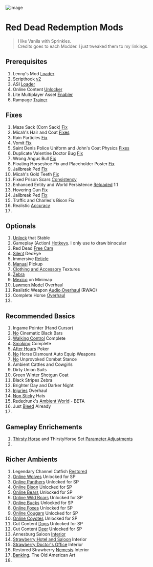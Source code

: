![image](https://encrypted-tbn0.gstatic.com/images?q=tbn:ANd9GcQWmYkh80D5i2Rv7qgmZGQ-Q-I9Wj91nHR_gTIlgknSHMlLpmvQ)
# Red Dead Redemption Mods

> I like Vanila with Sprinkles.\
> Credits goes to each Modder. I just tweaked them to my linkings.

## Prerequisites
1. Lenny's Mod [Loader](https://www.rdr2mods.com/downloads/rdr2/tools/76-lennys-mod-loader-rdr/)
2. Scripthook [v2](https://www.nexusmods.com/reddeadredemption2/mods/1472?tab=description)
3. ASI [Loader](https://www.nexusmods.com/reddeadredemption2/mods/1472?tab=files)
4. Online Content [Unlocker](https://www.nexusmods.com/reddeadredemption2/mods/1688)
5. Lite Multiplayer Asset [Enabler](https://www.nexusmods.com/reddeadredemption2/mods/5304)
6. Rampage [Trainer](https://www.nexusmods.com/reddeadredemption2/mods/233)

## Fixes
1. Maze Sack (Corn Sack) [Fix](https://www.nexusmods.com/reddeadredemption2/mods/1425?tab=description)
2. Micah's Hair and Coat [Fixes](https://www.nexusmods.com/reddeadredemption2/mods/1689?tab=description)
3. Rain Particles [Fix](https://www.nexusmods.com/reddeadredemption2/mods/5452?tab=files)
4. Vomit [Fix](https://www.nexusmods.com/reddeadredemption2/mods/3912?tab=description)
5. Saint Denis Police Uniform and John's Coat Physics [Fixes](https://www.nexusmods.com/reddeadredemption2/mods/4909?tab=description)
6. Duplicate Valentine Doctor Bug [Fix](https://www.nexusmods.com/reddeadredemption2/mods/4173?tab=description)
7. Wrong Angus Bull [Fix](https://www.nexusmods.com/reddeadredemption2/mods/4485?tab=files)
8. Floating Horseshoe Fix and Placeholder Poster [Fix](https://www.nexusmods.com/reddeadredemption2/mods/4688?tab=description)
9. Jailbreak Ped [Fix](https://www.nexusmods.com/reddeadredemption2/mods/4767?tab=description)
10. Micah's Gold Teeth [Fix](https://www.nexusmods.com/reddeadredemption2/mods/5760?tab=description)
11. Fixed Prison Scars [Consistency](https://www.nexusmods.com/reddeadredemption2/mods/4607?tab=description)
12. Enhanced Entity and World Persistence [Reloaded](https://www.nexusmods.com/reddeadredemption2/mods/5864?tab=description) 1.1
13. Hovering Gun [Fix](https://www.nexusmods.com/reddeadredemption2/mods/5018?tab=description)
14. Jailbreak Ped [Fix](https://www.nexusmods.com/reddeadredemption2/mods/4767)
15. Traffic and Charles's Bison Fix
16. Realistic [Accuracy](https://www.nexusmods.com/reddeadredemption2/mods/3356?tab=files)
17. 

## Optionals
1. [Unlock](https://www.nexusmods.com/reddeadredemption2/mods/4016?tab=description) that Stable
2. Gameplay (Action) [Hotkeys](https://www.nexusmods.com/reddeadredemption2/mods/2559?tab=description). I only use to draw binocular
3. Red Dead [Free Cam](https://www.nexusmods.com/reddeadredemption2/mods/60)
4. [Silent](https://www.nexusmods.com/reddeadredemption2/mods/3073) DedEye
5. Immersive [Reticle](https://www.nexusmods.com/reddeadredemption2/mods/4739)
6. [Manual](https://www.nexusmods.com/reddeadredemption2/mods/1174?tab=description) Pickup
7. [Clothing and Accessory](https://www.nexusmods.com/reddeadredemption2/mods/570?tab=description) Textures
2. [Zebra](https://www.nexusmods.com/reddeadredemption2/mods/1723?tab=description)
3. [Mexico](https://www.nexusmods.com/reddeadredemption2/mods/3505?tab=description) on Minimap
4. [Lawmen Model](https://www.nexusmods.com/reddeadredemption2/mods/6245?tab=description) Overhaul
5. Realistic Weapon [Audio Overhaul](https://www.nexusmods.com/reddeadredemption2/mods/2848?tab=description) (RWAO)
6. Complete Horse [Overhaul](https://www.nexusmods.com/reddeadredemption2/mods/1610?tab=description)
7. 

## Recommended Basics
1. Ingame Pointer (Hand Cursor)
2. [No](https://www.nexusmods.com/reddeadredemption2/mods/1389?tab=files) Cinematic Black Bars
3. [Walking Control](https://www.nexusmods.com/reddeadredemption2/mods/2355) Complete
4. [Smoking](https://www.nexusmods.com/reddeadredemption2/mods/2827?tab=description) Complete
5. [After Hours](https://www.nexusmods.com/reddeadredemption2/mods/6263) Poker
6. [No](https://www.nexusmods.com/reddeadredemption2/mods/1970?tab=description) Horse Dismount Auto Equip Weapons
7. [No](https://www.nexusmods.com/reddeadredemption2/mods/1775) Unprovoked Combat Stance
8. Ambient Cattles and Cowgirls
9. Dirty Union Suits
10. Green Winter Shotgun Coat
11. Black Stripes Zebra
12. Brighter Day and Darker Night
13. [Injuries](https://www.nexusmods.com/reddeadredemption2/mods/422?tab=description) Overhaul
14. [Non Sticky](https://www.nexusmods.com/reddeadredemption2/mods/263?tab=description) Hats
15. Rededrunk's [Ambient World](https://www.nexusmods.com/reddeadredemption2/mods/5968?tab=files&file_id=20513) - BETA
16. Just [Bleed](https://www.nexusmods.com/reddeadredemption2/mods/1934?tab=description) Already
17.  

## Gameplay Enrichements
1. [Thirsty Horse](https://www.nexusmods.com/reddeadredemption2/mods/2488?tab=files) and ThirstyHorse Set [Parameter Adjustments](https://www.nexusmods.com/reddeadredemption2/mods/5078?tab=files)
2. 

## Richer Ambients
1. Legendary Channel Catfish [Restored](https://www.nexusmods.com/reddeadredemption2/mods/4457?tab=description)
2. [Online Wolves](https://www.nexusmods.com/reddeadredemption2/mods/4352) Unlocked for SP
3. [Online Panthers](https://www.nexusmods.com/reddeadredemption2/mods/4332) Unlocked for SP
4. [Online Bison](https://www.nexusmods.com/reddeadredemption2/mods/4355) Unlocked for SP
5. [Online Bears](https://www.nexusmods.com/reddeadredemption2/mods/4327) Unlocked for SP
6. [Online Wild Boars](https://www.nexusmods.com/reddeadredemption2/mods/4362) Unlocked for SP
7. [Online Bucks](https://www.nexusmods.com/reddeadredemption2/mods/4373) Unlocked for SP
8. [Online Foxes](https://www.nexusmods.com/reddeadredemption2/mods/4359) Unlocked for SP
9. [Online Cougars](https://www.nexusmods.com/reddeadredemption2/mods/4395) Unlocked for SP
10. [Online Coyotes](https://www.nexusmods.com/reddeadredemption2/mods/4379) Unlocked for SP
11. Cut Content [Dogs](https://www.nexusmods.com/reddeadredemption2/mods/4422) Unlocked for SP
12. Cut Content [Deer](https://www.nexusmods.com/reddeadredemption2/mods/4448) Unlocked for SP
13. Annesburg Saloon [Interior](https://www.nexusmods.com/reddeadredemption2/mods/2951)
14. [Strawberry Hotel and Saloon](https://www.nexusmods.com/reddeadredemption2/mods/6144) Interior
15. [Strawberry Doctor's Office](https://www.nexusmods.com/reddeadredemption2/mods/1454) Interior
16. Restored Strawberry [Nemesis](https://www.nexusmods.com/reddeadredemption2/mods/6182) Interior
17. [Banking](https://www.nexusmods.com/reddeadredemption2/mods/228?tab=description). The Old American Art
18.  
